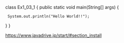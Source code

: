 class Ex1_03_1 {
   public static void main(String[] args) {
     
     System.out.println("Hello World!!");
     
   }
}

https://www.javadrive.jp/start/#section_install